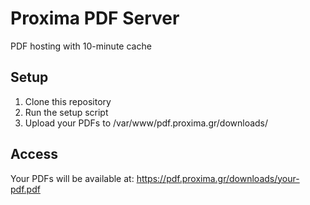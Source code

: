 ﻿# Proxima PDF Server
PDF hosting with 10-minute cache

## Setup
1. Clone this repository
2. Run the setup script
3. Upload your PDFs to /var/www/pdf.proxima.gr/downloads/

## Access
Your PDFs will be available at: https://pdf.proxima.gr/downloads/your-pdf.pdf
